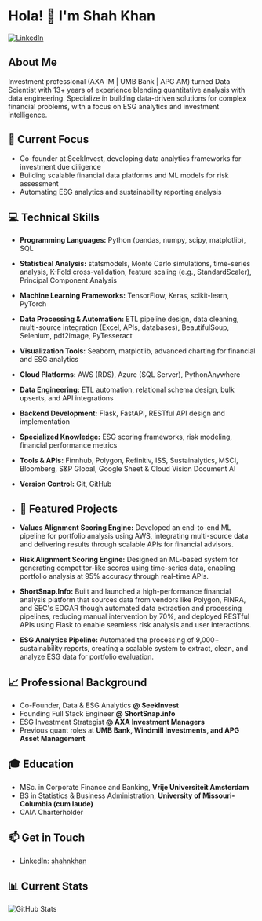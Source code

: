 <!---
shahkhanseekinvest/shahkhanseekinvest is a ✨ special ✨ repository because its `README.md` (this file) appears on your GitHub profile.
You can click the Preview link to take a look at your changes.
--->

# Hola! 👋 I'm Shah Khan

[![LinkedIn](https://img.shields.io/badge/LinkedIn-Connect-blue)](https://www.linkedin.com/in/shahnkhan/)

## About Me
Investment professional (AXA IM | UMB Bank | APG AM) turned Data Scientist with 13+ years of experience blending quantitative analysis with data engineering. Specialize in building data-driven solutions for complex financial problems, with a focus on ESG analytics and investment intelligence.

## 🔭 Current Focus
- Co-founder at SeekInvest, developing data analytics frameworks for investment due diligence
- Building scalable financial data platforms and ML models for risk assessment
- Automating ESG analytics and sustainability reporting analysis

## 💻 Technical Skills

- **Programming Languages:** Python (pandas, numpy, scipy, matplotlib), SQL
- **Statistical Analysis:** statsmodels, Monte Carlo simulations, time-series analysis, K-Fold cross-validation, feature scaling (e.g., StandardScaler), Principal Component Analysis
- **Machine Learning Frameworks:** TensorFlow, Keras, scikit-learn, PyTorch
- **Data Processing & Automation:** ETL pipeline design, data cleaning, multi-source integration (Excel, APIs, databases), BeautifulSoup, Selenium, pdf2image, PyTesseract
- **Visualization Tools:** Seaborn, matplotlib, advanced charting for financial and ESG analytics
- **Cloud Platforms:** AWS (RDS), Azure (SQL Server), PythonAnywhere
- **Data Engineering:** ETL automation, relational schema design, bulk upserts, and API integrations
- **Backend Development:** Flask, FastAPI, RESTful API design and implementation
- **Specialized Knowledge:** ESG scoring frameworks, risk modeling, financial performance metrics
- **Tools & APIs:** Finnhub, Polygon, Refinitiv, ISS, Sustainalytics, MSCI, Bloomberg, S&P Global, Google Sheet & Cloud Vision Document AI
- **Version Control:** Git, GitHub


- ## 🚀 Featured Projects
- **Values Alignment Scoring Engine:** Developed an end-to-end ML pipeline for portfolio analysis using AWS, integrating multi-source data and delivering results through scalable APIs for financial advisors.  
- **Risk Alignment Scoring Engine:** Designed an ML-based system for generating competitor-like scores using time-series data, enabling portfolio analysis at 95% accuracy through real-time APIs.  
- **ShortSnap.Info:** Built and launched a high-performance financial analysis platform that sources data from vendors like Polygon, FINRA, and SEC's EDGAR though automated data extraction and processing pipelines, reducing manual intervention by 70%, and deployed RESTful APIs using Flask to enable seamless risk analysis and user interactions.  
- **ESG Analytics Pipeline:** Automated the processing of 9,000+ sustainability reports, creating a scalable system to extract, clean, and analyze ESG data for portfolio evaluation.  

## 📈 Professional Background
- Co-Founder, Data & ESG Analytics **@ SeekInvest**
- Founding Full Stack Engineer **@ ShortSnap.info**
- ESG Investment Strategist **@ AXA Investment Managers**
- Previous quant roles at **UMB Bank, Windmill Investments, and APG Asset Management**

## 🎓 Education
- MSc. in Corporate Finance and Banking, **Vrije Universiteit Amsterdam**
- BS in Statistics & Business Administration, **University of Missouri-Columbia (cum laude)**
- CAIA Charterholder

## 📫 Get in Touch
- LinkedIn: [shahnkhan](https://www.linkedin.com/in/shahnkhan/)

## 📊 Current Stats
![GitHub Stats](https://github-readme-stats.vercel.app/api?username=YourGitHubUsername&show_icons=true&theme=radical)
